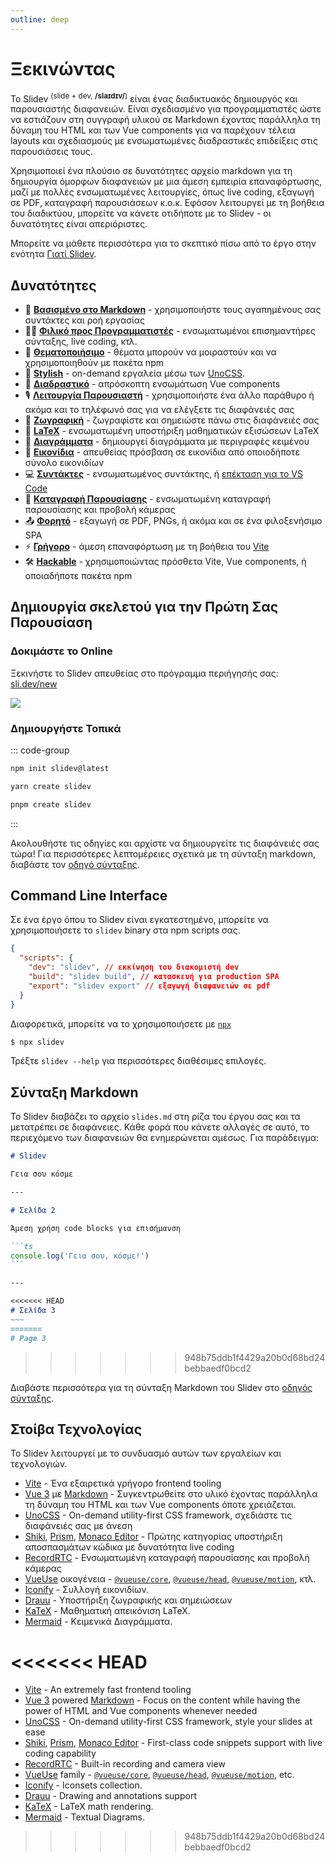 ```yaml
---
outline: deep
---
```


# Ξεκινώντας

Το Slidev <sup>(slide + dev, **/slaɪdɪv/**)</sup> είναι ένας διαδικτυακός δημιουργός και παρουσιαστής διαφανειών. Είναι σχεδιασμένο για προγραμματιστές ώστε να εστιάζουν στη συγγραφή υλικού σε Markdown έχοντας παράλληλα τη δύναμη του HTML και των Vue components για να παρέχουν τέλεια layouts και σχεδιασμούς με ενσωματωμένες διαδραστικές επιδείξεις στις παρουσιάσεις τους.

Χρησιμοποιεί ένα πλούσιο σε δυνατότητες αρχείο markdown για τη δημιουργία όμορφων διαφανειών με μια άμεση εμπειρία επαναφόρτωσης, μαζί με πολλές ενσωματωμένες λειτουργίες, όπως live coding, εξαγωγή σε PDF, καταγραφή παρουσιάσεων κ.ο.κ. Εφόσον λειτουργεί με τη βοήθεια του διαδικτύου, μπορείτε να κάνετε οτιδήποτε με το Slidev - οι δυνατότητες είναι απεριόριστες.

Μπορείτε να μάθετε περισσότερα για το σκεπτικό πίσω από το έργο στην ενότητα [Γιατί Slidev](/guide/why).

## Δυνατότητες

- 📝 [**Βασισμένο στο Markdown**](/guide/syntax.html) - χρησιμοποιήστε τους αγαπημένους σας συντάκτες και ροή εργασίας
- 🧑‍💻 [**Φιλικό προς Προγραμματιστές**](/guide/syntax.html#code-blocks) - ενσωματωμένοι επισημαντήρες σύνταξης, live coding, κτλ.
- 🎨 [**Θεματοποιήσιμο**](/themes/gallery.html) - θέματα μπορούν να μοιραστούν και να χρησιμοποιηθούν με πακέτα npm
- 🌈 [**Stylish**](/guide/syntax.html#ενσωματωμένα-styles) - on-demand εργαλεία μέσω των [UnoCSS](https://github.com/unocss/unocss).
- 🤹 [**Διαδραστικό**](/custom/directory-structure.html#components) - απρόσκοπτη ενσωμάτωση Vue components
- 🎙 [**Λειτουργία Παρουσιαστή**](/guide/presenter-mode.html) - χρησιμοποιήστε ένα άλλο παράθυρο ή ακόμα και το τηλέφωνό σας για να ελέγξετε τις διαφάνειές σας
- 🎨 [**Ζωγραφική**](/guide/drawing.html) - ζωγραφίστε και σημειώστε πάνω στις διαφάνειές σας
- 🧮 [**LaTeX**](/guide/syntax.html#latex) - ενσωματωμένη υποστήριξη μαθηματικών εξισώσεων LaTeX
- 📰 [**Διαγράμματα**](/guide/syntax.html#διαγpάμματα) - δημιουργεί διαγράμματα με περιγραφές κειμένου
- 🌟 [**Εικονίδια**](/guide/syntax.html#εικονίδια) - απευθείας πρόσβαση σε εικονίδια από οποιοδήποτε σύνολο εικονιδίων 
- 💻 [**Συντάκτες**](/guide/editors.html) - ενσωματωμένος συντάκτης, ή [επέκταση για το VS Code](https://github.com/slidevjs/slidev-vscode)
- 🎥 [**Καταγραφή Παρουσίασης**](/guide/recording.html) - ενσωματωμένη καταγραφή παρουσίασης και προβολή κάμερας
- 📤 [**Φορητό**](/guide/exporting.html) - εξαγωγή σε PDF, PNGs, ή ακόμα και σε ένα φιλοξενήσιμο SPA
- ⚡️ [**Γρήγορο**](https://vitejs.dev) - άμεση επαναφόρτωση με τη βοήθεια του [Vite](https://vitejs.dev)
- 🛠 [**Hackable**](/custom/config-vite.html) - χρησιμοποιώντας πρόσθετα Vite, Vue components, ή οποιαδήποτε πακέτα npm

## Δημιουργία σκελετού για την Πρώτη Σας Παρουσίαση

### Δοκιμάστε το Online

Ξεκινήστε το Slidev απευθείας στο πρόγραμμα περιήγησής σας: [sli.dev/new](https://sli.dev/new)

[![](https://developer.stackblitz.com/img/open_in_stackblitz.svg)](https://sli.dev/new)

### Δημιουργήστε Τοπικά

::: code-group

```bash [npm]
npm init slidev@latest
```

```bash [yarn]
yarn create slidev
```

```bash [pnpm]
pnpm create slidev
```

:::

Ακολουθήστε τις οδηγίες και αρχίστε να δημιουργείτε τις διαφάνειές σας τώρα! Για περισσότερες λεπτομέρειες σχετικά με τη σύνταξη markdown, διαβάστε τον [οδηγό σύνταξης](/guide/syntax).

## Command Line Interface

Σε ένα έργο όπου το Slidev είναι εγκατεστημένο, μπορείτε να χρησιμοποιήσετε το `slidev` binary στα npm scripts σας.

```json
{
  "scripts": {
    "dev": "slidev", // εκκίνηση του διακομιστή dev
    "build": "slidev build", // κατασκευή για production SPA
    "export": "slidev export" // εξαγωγή διαφανειών σε pdf
  }
}
```

Διαφορετικά, μπορείτε να το χρησιμοποιήσετε με [`npx`](https://www.npmjs.com/package/npx)

```bash
$ npx slidev
```

Τρέξτε `slidev --help` για περισσότερες διαθέσιμες επιλογές.

## Σύνταξη Markdown

Το Slidev διαβάζει το αρχείο `slides.md` στη ρίζα του έργου σας και τα μετατρέπει σε διαφάνειες. Κάθε φορά που κάνετε αλλαγές σε αυτό, το περιεχόμενο των διαφανειών θα ενημερώνεται αμέσως. Για παράδειγμα:

````md
# Slidev

Γεια σου κόσμε

---

# Σελίδα 2

Άμεση χρήση code blocks για επισήμανση

```ts
console.log('Γεια σου, κόσμε!')
```

---

<<<<<<< HEAD
# Σελίδα 3
~~~
=======
# Page 3
````
>>>>>>> 948b75ddb1f4429a20b0d68bd24bebbaedf0bcd2

Διαβάστε περισσότερα για τη σύνταξη Markdown του Slidev στο [οδηγός σύνταξης](/guide/syntax).

## Στοίβα Τεχνολογίας

Το Slidev λειτουργεί με το συνδυασμό αυτών των εργαλείων και τεχνολογιών.

- [Vite](https://vitejs.dev) - Ένα εξαιρετικά γρήγορο frontend tooling
- [Vue 3](https://v3.vuejs.org/) με [Markdown](https://daringfireball.net/projects/markdown/syntax) - Συγκεντρωθείτε στο υλικό έχοντας παράλληλα τη δύναμη του HTML και των Vue components όποτε χρειάζεται.
- [UnoCSS](https://github.com/unocss/unocss) - On-demand utility-first CSS framework, σχεδιάστε τις διαφάνειές σας με άνεση
- [Shiki](https://github.com/shikijs/shiki), [Prism](https://github.com/PrismJS/prism), [Monaco Editor](https://github.com/Microsoft/monaco-editor) - Πρώτης κατηγορίας υποστήριξη αποσπασμάτων κώδικα με δυνατότητα live coding
- [RecordRTC](https://recordrtc.org) - Ενσωματωμένη καταγραφή παρουσίασης και προβολή κάμερας
- [VueUse](https://vueuse.org) οικογένεια -  [`@vueuse/core`](https://github.com/vueuse/vueuse), [`@vueuse/head`](https://github.com/vueuse/head), [`@vueuse/motion`](https://github.com/vueuse/motion), κτλ.
- [Iconify](https://iconify.design/) - Συλλογή εικονιδίων.
- [Drauu](https://github.com/antfu/drauu) - Υποστήριξη ζωγραφικής και σημειώσεων
- [KaTeX](https://katex.org/) - Μαθηματική απεικόνιση LaTeX.
- [Mermaid](https://mermaid-js.github.io/mermaid) - Κειμενικά Διαγράμματα.

<<<<<<< HEAD
=======
- [Vite](https://vitejs.dev) - An extremely fast frontend tooling
- [Vue 3](https://v3.vuejs.org/) powered [Markdown](https://daringfireball.net/projects/markdown/syntax) - Focus on the content while having the power of HTML and Vue components whenever needed
- [UnoCSS](https://github.com/unocss/unocss) - On-demand utility-first CSS framework, style your slides at ease
- [Shiki](https://github.com/shikijs/shiki), [Prism](https://github.com/PrismJS/prism), [Monaco Editor](https://github.com/Microsoft/monaco-editor) - First-class code snippets support with live coding capability
- [RecordRTC](https://recordrtc.org) - Built-in recording and camera view
- [VueUse](https://vueuse.org) family - [`@vueuse/core`](https://github.com/vueuse/vueuse), [`@vueuse/head`](https://github.com/vueuse/head), [`@vueuse/motion`](https://github.com/vueuse/motion), etc.
- [Iconify](https://iconify.design/) - Iconsets collection.
- [Drauu](https://github.com/antfu/drauu) - Drawing and annotations support
- [KaTeX](https://katex.org/) - LaTeX math rendering.
- [Mermaid](https://mermaid-js.github.io/mermaid) - Textual Diagrams.
>>>>>>> 948b75ddb1f4429a20b0d68bd24bebbaedf0bcd2
